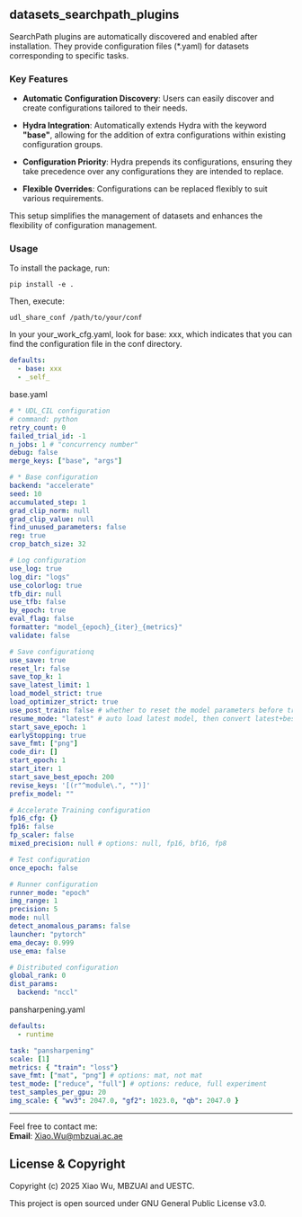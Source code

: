 ## datasets_searchpath_plugins

SearchPath plugins are automatically discovered and enabled after installation. They provide configuration files (*.yaml) for datasets corresponding to specific tasks.

### Key Features

- **Automatic Configuration Discovery**: Users can easily discover and create configurations tailored to their needs.

- **Hydra Integration**: Automatically extends Hydra with the keyword **"base"**, allowing for the addition of extra configurations within existing configuration groups.

- **Configuration Priority**: Hydra prepends its configurations, ensuring they take precedence over any configurations they are intended to replace.

- **Flexible Overrides**: Configurations can be replaced flexibly to suit various requirements.

This setup simplifies the management of datasets and enhances the flexibility of configuration management.


### Usage
To install the package, run:
```
pip install -e .
```

Then, execute:

```
udl_share_conf /path/to/your/conf
```

In your your_work_cfg.yaml, look for base: xxx, which indicates that you can find the configuration file in the conf directory.

```yaml
defaults:
  - base: xxx
  - _self_
```

base.yaml
```yaml
# * UDL_CIL configuration
# command: python
retry_count: 0
failed_trial_id: -1
n_jobs: 1 # "concurrency number"
debug: false
merge_keys: ["base", "args"]

# * Base configuration
backend: "accelerate"
seed: 10
accumulated_step: 1
grad_clip_norm: null
grad_clip_value: null
find_unused_parameters: false
reg: true
crop_batch_size: 32

# Log configuration
use_log: true
log_dir: "logs"
use_colorlog: true
tfb_dir: null
use_tfb: false
by_epoch: true
eval_flag: false
formatter: "model_{epoch}_{iter}_{metrics}"
validate: false

# Save configurationq
use_save: true
reset_lr: false
save_top_k: 1
save_latest_limit: 1
load_model_strict: true
load_optimizer_strict: true
use_post_train: false # whether to reset the model parameters before training in engine
resume_mode: "latest" # auto load latest model, then convert latest+best for saving model during the training process
start_save_epoch: 1
earlyStopping: true
save_fmt: ["png"]
code_dir: []
start_epoch: 1
start_iter: 1
start_save_best_epoch: 200
revise_keys: '[(r"^module\.", "")]'
prefix_model: ""

# Accelerate Training configuration
fp16_cfg: {}
fp16: false
fp_scaler: false
mixed_precision: null # options: null, fp16, bf16, fp8

# Test configuration
once_epoch: false

# Runner configuration
runner_mode: "epoch"
img_range: 1
precision: 5
mode: null
detect_anomalous_params: false
launcher: "pytorch"
ema_decay: 0.999
use_ema: false

# Distributed configuration
global_rank: 0
dist_params:
  backend: "nccl"
```


pansharpening.yaml
```yaml
defaults:
  - runtime

task: "pansharpening"
scale: [1]
metrics: { "train": "loss"}
save_fmt: ["mat", "png"] # options: mat, not mat
test_mode: ["reduce", "full"] # options: reduce, full experiment
test_samples_per_gpu: 20
img_scale: { "wv3": 2047.0, "gf2": 1023.0, "qb": 2047.0 }
```



---

Feel free to contact me:  
**Email**: [Xiao.Wu@mbzuai.ac.ae](mailto:Xiao.Wu@mbzuai.ac.ae)

## License & Copyright

Copyright (c) 2025 Xiao Wu, MBZUAI and UESTC.

This project is open sourced under GNU General Public License v3.0.


